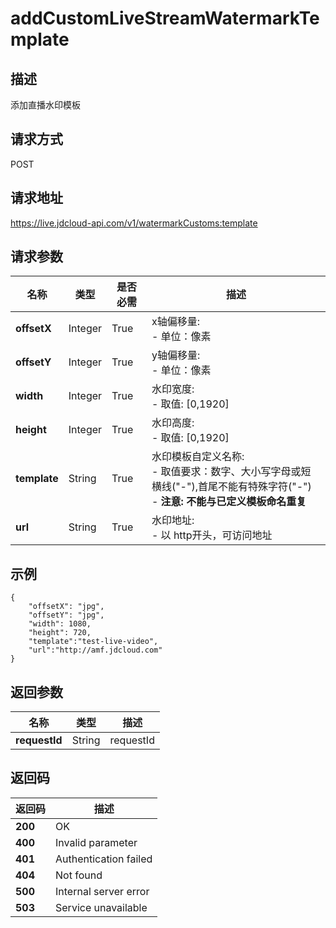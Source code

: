 # addCustomLiveStreamWatermarkTemplate


## 描述
添加直播水印模板

## 请求方式
POST

## 请求地址
https://live.jdcloud-api.com/v1/watermarkCustoms:template


## 请求参数
|名称|类型|是否必需|描述|
|---|---|---|---|
|**offsetX**|Integer|True|x轴偏移量:<br>  - 单位：像素<br>|
|**offsetY**|Integer|True|y轴偏移量:<br>  - 单位：像素<br>|
|**width**|Integer|True|水印宽度:<br>  - 取值: [0,1920]<br>|
|**height**|Integer|True|水印高度:<br>  - 取值: [0,1920]<br>|
|**template**|String|True|水印模板自定义名称:<br>  - 取值要求：数字、大小写字母或短横线("-"),首尾不能有特殊字符("-")<br> - <b>注意: 不能与已定义模板命名重复</b><br>|
|**url**|String|True|水印地址:<br>  - 以 http开头，可访问地址<br>|


## 示例
    {
        "offsetX": "jpg",
        "offsetY": "jpg",
        "width": 1080,
        "height": 720,
        "template":"test-live-video",
        "url":"http://amf.jdcloud.com"
    }
    

## 返回参数
|名称|类型|描述|
|---|---|---|
|**requestId**|String|requestId|


## 返回码
|返回码|描述|
|---|---|
|**200**|OK|
|**400**|Invalid parameter|
|**401**|Authentication failed|
|**404**|Not found|
|**500**|Internal server error|
|**503**|Service unavailable|
